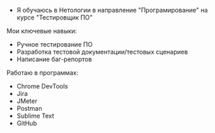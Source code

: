 - Я обучаюсь в Нетологии в направление "Програмирование" на курсе "Тестировщик ПО"

 Мои ключевые навыки:
- Ручное тестирование ПО
- Разработка тестовой документации/тестовых сценариев
- Написание баг-репортов
   
 Работаю в программах:
- Chrome DevTools
- Jira
- JMeter
- Postman
- Sublime Text
- GitHub 
